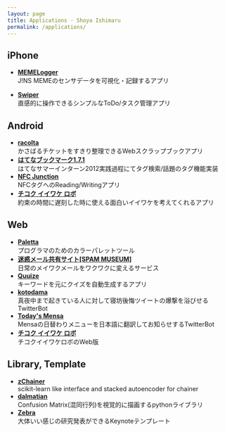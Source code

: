 ```yaml
---
layout: page
title: Applications - Shoya Ishimaru
permalink: /applications/
---
```


## iPhone

* <a href = "https://itunes.apple.com/us/app/memelogger/id1073074817"><span style="font-weight: 700;">MEMELogger</span></a><br>J!NS MEMEのセンサデータを可視化・記録するアプリ

* <a href = "https://itunes.apple.com/jp/app/swiper-zhi-gan-cao-zuodetodo/id631354108"><span style="font-weight: 700;">Swiper</span></a><br>直感的に操作できるシンプルなToDo/タスク管理アプリ

## Android

* <a href = "https://play.google.com/store/apps/details?id=com.racolta"><span style="font-weight: 700;">racolta</span></a><br>かさばるチケットをすきり整理できるWebスクラップブックアプリ
* <a href = "http://hatena.g.hatena.ne.jp/hatenabookmark/20120906/1346904246"><span style="font-weight: 700;">はてなブックマーク1.7.1</span></a><br>はてなサマーインターン2012実践過程にてタグ検索/話題のタグ機能実装
* <a href = "https://play.google.com/store/apps/details?id=com.mrk1869.nfcjunction"><span style="font-weight: 700;">NFC Junction</span></a><br>NFCタグへのReading/Writingアプリ
* <a href = "http://market.android.com/search?q=%E3%83%81%E3%82%B3%E3%82%AF%E3%82%A4%E3%82%A4%E3%83%AF%E3%82%B1%E3%83%AD%E3%83%9C"><span style="font-weight: 700;">チコク イイワケ ロボ</span></a><br>約束の時間に遅刻した時に使える面白いイイワケを考えてくれるアプリ

## Web

* <a href = "http://paletta.mrk1869.com"><span style="font-weight: 700;">Paletta</span></a><br>プログラマのためのカラーパレットツール
* <a href = "http://meiwaku.me/"><span style="font-weight: 700;">迷惑メール共有サイト[SPAM MUSEUM]</span></a><br>日常のメイワクメールをワクワクに変えるサービス
* <a href = "http://quuize.com/"><span style="font-weight: 700;">Quuize</span></a><br>キーワードを元にクイズを自動生成するアプリ
* <a href = "http://markovlabo.net/kotodama/"><span style="font-weight: 700;">kotodama</span></a><br>真夜中まで起きている人に対して寝坊後悔ツイートの爆撃を浴びせるTwitterBot
* <a href = "https://twitter.com/TodaysMensa"><span style="font-weight: 700;">Today's Mensa</span></a><br>Mensaの日替わりメニューを日本語に翻訳してお知らせするTwitterBot
* <a href = "http://mrk1869.sakura.ne.jp/belate/"><span style="font-weight: 700;">チコク イイワケ ロボ</span></a><br>チコクイイワケロボのWeb版


## Library, Template

* <a href = "https://pypi.python.org/pypi/zChainer/"><span style="font-weight: 700;">zChainer</span></a><br>scikit-learn like interface and stacked autoencoder for chainer
* <a href = "https://pypi.python.org/pypi/dalmatian/"><span style="font-weight: 700;">dalmatian</span></a><br>Confusion Matrix(混同行列)を視覚的に描画するpythonライブラリ
* <a href = "https://github.com/shoya140/zebra"><span style="font-weight: 700;">Zebra</span></a><br>大体いい感じの研究発表ができるKeynoteテンプレート